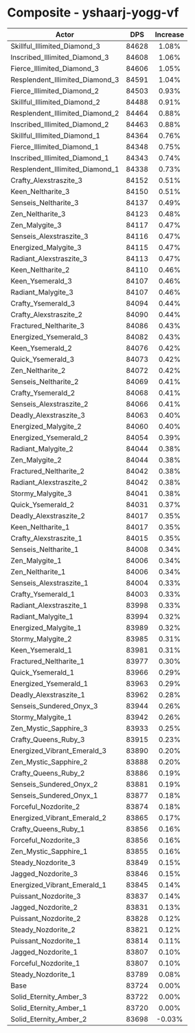 # Composite - yshaarj-yogg-vf
| Actor | DPS | Increase |
|---|:---:|:---:|
|Skillful_Illimited_Diamond_3|84628|1.08%|
|Inscribed_Illimited_Diamond_3|84608|1.06%|
|Fierce_Illimited_Diamond_3|84606|1.05%|
|Resplendent_Illimited_Diamond_3|84591|1.04%|
|Fierce_Illimited_Diamond_2|84503|0.93%|
|Skillful_Illimited_Diamond_2|84488|0.91%|
|Resplendent_Illimited_Diamond_2|84464|0.88%|
|Inscribed_Illimited_Diamond_2|84463|0.88%|
|Skillful_Illimited_Diamond_1|84364|0.76%|
|Fierce_Illimited_Diamond_1|84348|0.75%|
|Inscribed_Illimited_Diamond_1|84343|0.74%|
|Resplendent_Illimited_Diamond_1|84338|0.73%|
|Crafty_Alexstraszite_3|84152|0.51%|
|Keen_Neltharite_3|84150|0.51%|
|Senseis_Neltharite_3|84137|0.49%|
|Zen_Neltharite_3|84123|0.48%|
|Zen_Malygite_3|84117|0.47%|
|Senseis_Alexstraszite_3|84116|0.47%|
|Energized_Malygite_3|84115|0.47%|
|Radiant_Alexstraszite_3|84113|0.47%|
|Keen_Neltharite_2|84110|0.46%|
|Keen_Ysemerald_3|84107|0.46%|
|Radiant_Malygite_3|84107|0.46%|
|Crafty_Ysemerald_3|84094|0.44%|
|Crafty_Alexstraszite_2|84090|0.44%|
|Fractured_Neltharite_3|84086|0.43%|
|Energized_Ysemerald_3|84082|0.43%|
|Keen_Ysemerald_2|84076|0.42%|
|Quick_Ysemerald_3|84073|0.42%|
|Zen_Neltharite_2|84072|0.42%|
|Senseis_Neltharite_2|84069|0.41%|
|Crafty_Ysemerald_2|84068|0.41%|
|Senseis_Alexstraszite_2|84066|0.41%|
|Deadly_Alexstraszite_3|84063|0.40%|
|Energized_Malygite_2|84060|0.40%|
|Energized_Ysemerald_2|84054|0.39%|
|Radiant_Malygite_2|84044|0.38%|
|Zen_Malygite_2|84044|0.38%|
|Fractured_Neltharite_2|84042|0.38%|
|Radiant_Alexstraszite_2|84042|0.38%|
|Stormy_Malygite_3|84041|0.38%|
|Quick_Ysemerald_2|84031|0.37%|
|Deadly_Alexstraszite_2|84017|0.35%|
|Keen_Neltharite_1|84017|0.35%|
|Crafty_Alexstraszite_1|84015|0.35%|
|Senseis_Neltharite_1|84008|0.34%|
|Zen_Malygite_1|84006|0.34%|
|Zen_Neltharite_1|84006|0.34%|
|Senseis_Alexstraszite_1|84004|0.33%|
|Crafty_Ysemerald_1|84003|0.33%|
|Radiant_Alexstraszite_1|83998|0.33%|
|Radiant_Malygite_1|83994|0.32%|
|Energized_Malygite_1|83989|0.32%|
|Stormy_Malygite_2|83985|0.31%|
|Keen_Ysemerald_1|83981|0.31%|
|Fractured_Neltharite_1|83977|0.30%|
|Quick_Ysemerald_1|83966|0.29%|
|Energized_Ysemerald_1|83963|0.29%|
|Deadly_Alexstraszite_1|83962|0.28%|
|Senseis_Sundered_Onyx_3|83944|0.26%|
|Stormy_Malygite_1|83942|0.26%|
|Zen_Mystic_Sapphire_3|83933|0.25%|
|Crafty_Queens_Ruby_3|83915|0.23%|
|Energized_Vibrant_Emerald_3|83890|0.20%|
|Zen_Mystic_Sapphire_2|83888|0.20%|
|Crafty_Queens_Ruby_2|83886|0.19%|
|Senseis_Sundered_Onyx_2|83881|0.19%|
|Senseis_Sundered_Onyx_1|83877|0.18%|
|Forceful_Nozdorite_2|83874|0.18%|
|Energized_Vibrant_Emerald_2|83865|0.17%|
|Crafty_Queens_Ruby_1|83856|0.16%|
|Forceful_Nozdorite_3|83856|0.16%|
|Zen_Mystic_Sapphire_1|83855|0.16%|
|Steady_Nozdorite_3|83849|0.15%|
|Jagged_Nozdorite_3|83846|0.15%|
|Energized_Vibrant_Emerald_1|83845|0.14%|
|Puissant_Nozdorite_3|83837|0.14%|
|Jagged_Nozdorite_2|83831|0.13%|
|Puissant_Nozdorite_2|83828|0.12%|
|Steady_Nozdorite_2|83821|0.12%|
|Puissant_Nozdorite_1|83814|0.11%|
|Jagged_Nozdorite_1|83807|0.10%|
|Forceful_Nozdorite_1|83807|0.10%|
|Steady_Nozdorite_1|83789|0.08%|
|Base|83724|0.00%|
|Solid_Eternity_Amber_3|83722|0.00%|
|Solid_Eternity_Amber_1|83720|0.00%|
|Solid_Eternity_Amber_2|83698|-0.03%|
